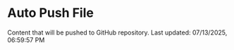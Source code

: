 # Auto Push File

Content that will be pushed to GitHub repository.
Last updated: 07/13/2025, 06:59:57 PM